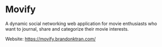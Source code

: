 # Movify
A dynamic social networking web application for movie enthusiasts who want to journal, share and categorize their movie interests. 

Website: https://movify.brandonktran.com/
